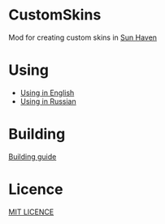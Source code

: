 # CustomSkins

Mod for creating custom skins in [Sun Haven](https://store.steampowered.com/app/1432860/Sun_Haven/)

# Using

 - [Using in English](Guides/USING.md)
 - [Using in Russian](Guides/USING.ru.md)

# Building

[Building guide](Guides/BUILDING.md)

# Licence

[MIT LICENCE](LICENCE.txt)
